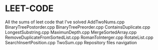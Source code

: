 # LEET-CODE
All the sums of leet code that I've solved
AddTwoNums.cpp
BinaryTreePostorder.cpp
BinaryTreePreorder.cpp
ContainsDuplicate.cpp
LongestSubstring.cpp
MaximunDepth.cpp
MergeSortedArray.cpp
RemoveDuplicateFromSortedList.cpp
RomanToInterger.cpp
RotateList.cpp
SearchInsertPosition.cpp
TwoSum.cpp
Repository files navigation
